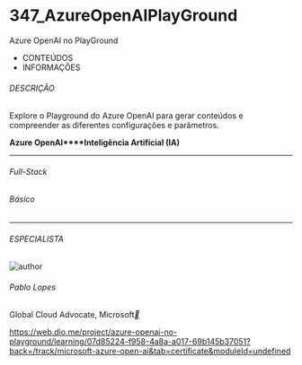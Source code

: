 # 347_AzureOpenAIPlayGround
Azure OpenAI no PlayGround



- CONTEÚDOS
- INFORMAÇÕES

###### DESCRIÇÃO

Explore o Playground do Azure OpenAI para gerar conteúdos e compreender as diferentes configurações e parâmetros.

**Azure OpenAI****Inteligência Artificial (IA)**

------

###### Full-Stack

###### Básico

------

###### ESPECIALISTA

![author](https://hermes.dio.me/users/author/photos/beb50134-5951-452d-adf4-39575a3b1ab5.jpg)

###### Pablo Lopes

Global Cloud Advocate, Microsoft[**](https://www.linkedin.com/in/pablonuneslopes/)

https://web.dio.me/project/azure-openai-no-playground/learning/07d85224-f958-4a8a-a017-69b145b37051?back=/track/microsoft-azure-open-ai&tab=certificate&moduleId=undefined



